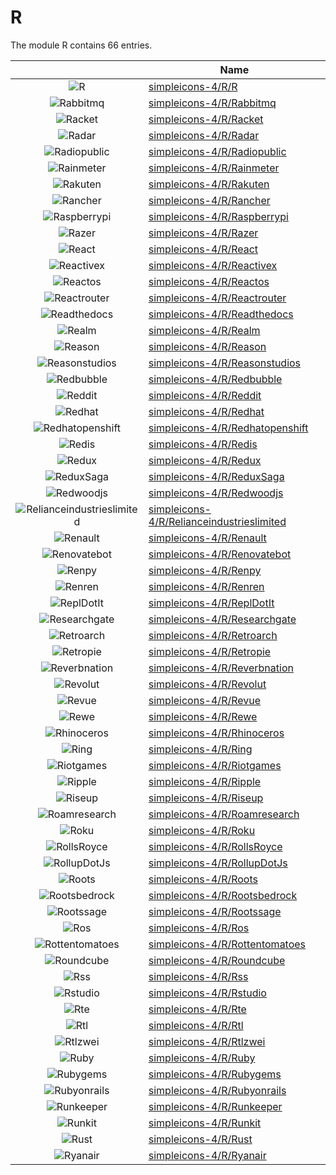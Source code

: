 # R

The module R contains 66 entries.



| |Name|
|:---:|---|
|![R](../simpleicons-4/R/R.element.png)|[simpleicons-4/R/R](../simpleicons-4/R/R.md)
|![Rabbitmq](../simpleicons-4/R/Rabbitmq.element.png)|[simpleicons-4/R/Rabbitmq](../simpleicons-4/R/Rabbitmq.md)
|![Racket](../simpleicons-4/R/Racket.element.png)|[simpleicons-4/R/Racket](../simpleicons-4/R/Racket.md)
|![Radar](../simpleicons-4/R/Radar.element.png)|[simpleicons-4/R/Radar](../simpleicons-4/R/Radar.md)
|![Radiopublic](../simpleicons-4/R/Radiopublic.element.png)|[simpleicons-4/R/Radiopublic](../simpleicons-4/R/Radiopublic.md)
|![Rainmeter](../simpleicons-4/R/Rainmeter.element.png)|[simpleicons-4/R/Rainmeter](../simpleicons-4/R/Rainmeter.md)
|![Rakuten](../simpleicons-4/R/Rakuten.element.png)|[simpleicons-4/R/Rakuten](../simpleicons-4/R/Rakuten.md)
|![Rancher](../simpleicons-4/R/Rancher.element.png)|[simpleicons-4/R/Rancher](../simpleicons-4/R/Rancher.md)
|![Raspberrypi](../simpleicons-4/R/Raspberrypi.element.png)|[simpleicons-4/R/Raspberrypi](../simpleicons-4/R/Raspberrypi.md)
|![Razer](../simpleicons-4/R/Razer.element.png)|[simpleicons-4/R/Razer](../simpleicons-4/R/Razer.md)
|![React](../simpleicons-4/R/React.element.png)|[simpleicons-4/R/React](../simpleicons-4/R/React.md)
|![Reactivex](../simpleicons-4/R/Reactivex.element.png)|[simpleicons-4/R/Reactivex](../simpleicons-4/R/Reactivex.md)
|![Reactos](../simpleicons-4/R/Reactos.element.png)|[simpleicons-4/R/Reactos](../simpleicons-4/R/Reactos.md)
|![Reactrouter](../simpleicons-4/R/Reactrouter.element.png)|[simpleicons-4/R/Reactrouter](../simpleicons-4/R/Reactrouter.md)
|![Readthedocs](../simpleicons-4/R/Readthedocs.element.png)|[simpleicons-4/R/Readthedocs](../simpleicons-4/R/Readthedocs.md)
|![Realm](../simpleicons-4/R/Realm.element.png)|[simpleicons-4/R/Realm](../simpleicons-4/R/Realm.md)
|![Reason](../simpleicons-4/R/Reason.element.png)|[simpleicons-4/R/Reason](../simpleicons-4/R/Reason.md)
|![Reasonstudios](../simpleicons-4/R/Reasonstudios.element.png)|[simpleicons-4/R/Reasonstudios](../simpleicons-4/R/Reasonstudios.md)
|![Redbubble](../simpleicons-4/R/Redbubble.element.png)|[simpleicons-4/R/Redbubble](../simpleicons-4/R/Redbubble.md)
|![Reddit](../simpleicons-4/R/Reddit.element.png)|[simpleicons-4/R/Reddit](../simpleicons-4/R/Reddit.md)
|![Redhat](../simpleicons-4/R/Redhat.element.png)|[simpleicons-4/R/Redhat](../simpleicons-4/R/Redhat.md)
|![Redhatopenshift](../simpleicons-4/R/Redhatopenshift.element.png)|[simpleicons-4/R/Redhatopenshift](../simpleicons-4/R/Redhatopenshift.md)
|![Redis](../simpleicons-4/R/Redis.element.png)|[simpleicons-4/R/Redis](../simpleicons-4/R/Redis.md)
|![Redux](../simpleicons-4/R/Redux.element.png)|[simpleicons-4/R/Redux](../simpleicons-4/R/Redux.md)
|![ReduxSaga](../simpleicons-4/R/ReduxSaga.element.png)|[simpleicons-4/R/ReduxSaga](../simpleicons-4/R/ReduxSaga.md)
|![Redwoodjs](../simpleicons-4/R/Redwoodjs.element.png)|[simpleicons-4/R/Redwoodjs](../simpleicons-4/R/Redwoodjs.md)
|![Relianceindustrieslimited](../simpleicons-4/R/Relianceindustrieslimited.element.png)|[simpleicons-4/R/Relianceindustrieslimited](../simpleicons-4/R/Relianceindustrieslimited.md)
|![Renault](../simpleicons-4/R/Renault.element.png)|[simpleicons-4/R/Renault](../simpleicons-4/R/Renault.md)
|![Renovatebot](../simpleicons-4/R/Renovatebot.element.png)|[simpleicons-4/R/Renovatebot](../simpleicons-4/R/Renovatebot.md)
|![Renpy](../simpleicons-4/R/Renpy.element.png)|[simpleicons-4/R/Renpy](../simpleicons-4/R/Renpy.md)
|![Renren](../simpleicons-4/R/Renren.element.png)|[simpleicons-4/R/Renren](../simpleicons-4/R/Renren.md)
|![ReplDotIt](../simpleicons-4/R/ReplDotIt.element.png)|[simpleicons-4/R/ReplDotIt](../simpleicons-4/R/ReplDotIt.md)
|![Researchgate](../simpleicons-4/R/Researchgate.element.png)|[simpleicons-4/R/Researchgate](../simpleicons-4/R/Researchgate.md)
|![Retroarch](../simpleicons-4/R/Retroarch.element.png)|[simpleicons-4/R/Retroarch](../simpleicons-4/R/Retroarch.md)
|![Retropie](../simpleicons-4/R/Retropie.element.png)|[simpleicons-4/R/Retropie](../simpleicons-4/R/Retropie.md)
|![Reverbnation](../simpleicons-4/R/Reverbnation.element.png)|[simpleicons-4/R/Reverbnation](../simpleicons-4/R/Reverbnation.md)
|![Revolut](../simpleicons-4/R/Revolut.element.png)|[simpleicons-4/R/Revolut](../simpleicons-4/R/Revolut.md)
|![Revue](../simpleicons-4/R/Revue.element.png)|[simpleicons-4/R/Revue](../simpleicons-4/R/Revue.md)
|![Rewe](../simpleicons-4/R/Rewe.element.png)|[simpleicons-4/R/Rewe](../simpleicons-4/R/Rewe.md)
|![Rhinoceros](../simpleicons-4/R/Rhinoceros.element.png)|[simpleicons-4/R/Rhinoceros](../simpleicons-4/R/Rhinoceros.md)
|![Ring](../simpleicons-4/R/Ring.element.png)|[simpleicons-4/R/Ring](../simpleicons-4/R/Ring.md)
|![Riotgames](../simpleicons-4/R/Riotgames.element.png)|[simpleicons-4/R/Riotgames](../simpleicons-4/R/Riotgames.md)
|![Ripple](../simpleicons-4/R/Ripple.element.png)|[simpleicons-4/R/Ripple](../simpleicons-4/R/Ripple.md)
|![Riseup](../simpleicons-4/R/Riseup.element.png)|[simpleicons-4/R/Riseup](../simpleicons-4/R/Riseup.md)
|![Roamresearch](../simpleicons-4/R/Roamresearch.element.png)|[simpleicons-4/R/Roamresearch](../simpleicons-4/R/Roamresearch.md)
|![Roku](../simpleicons-4/R/Roku.element.png)|[simpleicons-4/R/Roku](../simpleicons-4/R/Roku.md)
|![RollsRoyce](../simpleicons-4/R/RollsRoyce.element.png)|[simpleicons-4/R/RollsRoyce](../simpleicons-4/R/RollsRoyce.md)
|![RollupDotJs](../simpleicons-4/R/RollupDotJs.element.png)|[simpleicons-4/R/RollupDotJs](../simpleicons-4/R/RollupDotJs.md)
|![Roots](../simpleicons-4/R/Roots.element.png)|[simpleicons-4/R/Roots](../simpleicons-4/R/Roots.md)
|![Rootsbedrock](../simpleicons-4/R/Rootsbedrock.element.png)|[simpleicons-4/R/Rootsbedrock](../simpleicons-4/R/Rootsbedrock.md)
|![Rootssage](../simpleicons-4/R/Rootssage.element.png)|[simpleicons-4/R/Rootssage](../simpleicons-4/R/Rootssage.md)
|![Ros](../simpleicons-4/R/Ros.element.png)|[simpleicons-4/R/Ros](../simpleicons-4/R/Ros.md)
|![Rottentomatoes](../simpleicons-4/R/Rottentomatoes.element.png)|[simpleicons-4/R/Rottentomatoes](../simpleicons-4/R/Rottentomatoes.md)
|![Roundcube](../simpleicons-4/R/Roundcube.element.png)|[simpleicons-4/R/Roundcube](../simpleicons-4/R/Roundcube.md)
|![Rss](../simpleicons-4/R/Rss.element.png)|[simpleicons-4/R/Rss](../simpleicons-4/R/Rss.md)
|![Rstudio](../simpleicons-4/R/Rstudio.element.png)|[simpleicons-4/R/Rstudio](../simpleicons-4/R/Rstudio.md)
|![Rte](../simpleicons-4/R/Rte.element.png)|[simpleicons-4/R/Rte](../simpleicons-4/R/Rte.md)
|![Rtl](../simpleicons-4/R/Rtl.element.png)|[simpleicons-4/R/Rtl](../simpleicons-4/R/Rtl.md)
|![Rtlzwei](../simpleicons-4/R/Rtlzwei.element.png)|[simpleicons-4/R/Rtlzwei](../simpleicons-4/R/Rtlzwei.md)
|![Ruby](../simpleicons-4/R/Ruby.element.png)|[simpleicons-4/R/Ruby](../simpleicons-4/R/Ruby.md)
|![Rubygems](../simpleicons-4/R/Rubygems.element.png)|[simpleicons-4/R/Rubygems](../simpleicons-4/R/Rubygems.md)
|![Rubyonrails](../simpleicons-4/R/Rubyonrails.element.png)|[simpleicons-4/R/Rubyonrails](../simpleicons-4/R/Rubyonrails.md)
|![Runkeeper](../simpleicons-4/R/Runkeeper.element.png)|[simpleicons-4/R/Runkeeper](../simpleicons-4/R/Runkeeper.md)
|![Runkit](../simpleicons-4/R/Runkit.element.png)|[simpleicons-4/R/Runkit](../simpleicons-4/R/Runkit.md)
|![Rust](../simpleicons-4/R/Rust.element.png)|[simpleicons-4/R/Rust](../simpleicons-4/R/Rust.md)
|![Ryanair](../simpleicons-4/R/Ryanair.element.png)|[simpleicons-4/R/Ryanair](../simpleicons-4/R/Ryanair.md)

